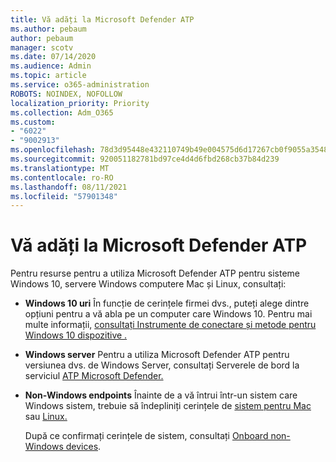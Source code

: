```yaml
---
title: Vă adăți la Microsoft Defender ATP
ms.author: pebaum
author: pebaum
manager: scotv
ms.date: 07/14/2020
ms.audience: Admin
ms.topic: article
ms.service: o365-administration
ROBOTS: NOINDEX, NOFOLLOW
localization_priority: Priority
ms.collection: Adm_O365
ms.custom:
- "6022"
- "9002913"
ms.openlocfilehash: 78d3d95448e432110749b49e004575d6d17267cb0f9055a35480d227ff5c5a49
ms.sourcegitcommit: 920051182781bd97ce4d4d6fbd268cb37b84d239
ms.translationtype: MT
ms.contentlocale: ro-RO
ms.lasthandoff: 08/11/2021
ms.locfileid: "57901348"
---
```

# <a name="onboarding-microsoft-defender-atp"></a>Vă adăți la Microsoft Defender ATP

Pentru resurse pentru a utiliza Microsoft Defender ATP pentru sisteme Windows 10, servere Windows computere Mac și Linux, consultați: 

- **Windows 10 uri** În funcție de cerințele firmei dvs., puteți alege dintre opțiuni pentru a vă abla pe un computer care Windows 10. Pentru mai multe informații, [consultați Instrumente de conectare și metode pentru Windows 10 dispozitive .](https://docs.microsoft.com/windows/security/threat-protection/microsoft-defender-atp/configure-endpoints) 

- **Windows server** Pentru a utiliza Microsoft Defender ATP pentru versiunea dvs. de Windows Server, consultați Serverele de bord la serviciul [ATP Microsoft Defender.](https://docs.microsoft.com/windows/security/threat-protection/microsoft-defender-atp/configure-server-endpoints)

- **Non-Windows endpoints**  Înainte de a vă întrui într-un sistem care Windows sistem, trebuie să îndepliniți cerințele de [sistem pentru Mac](https://docs.microsoft.com/windows/security/threat-protection/microsoft-defender-atp/microsoft-defender-atp-mac#system-requirements) sau [Linux.](https://docs.microsoft.com/windows/security/threat-protection/microsoft-defender-atp/microsoft-defender-atp-linux#system-requirements)

    După ce confirmați cerințele de sistem, consultați [Onboard non-Windows devices](https://docs.microsoft.com/windows/security/threat-protection/microsoft-defender-atp/configure-endpoints-non-windows#onboarding-non-windows-machines).